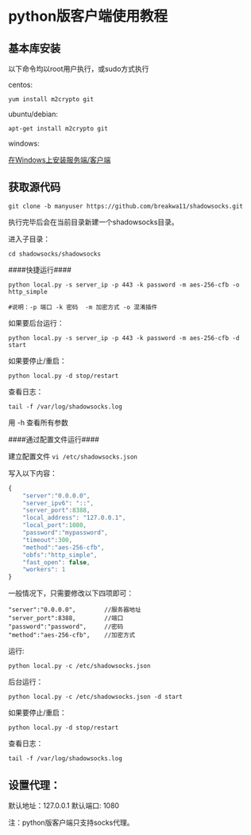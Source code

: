 # python版客户端使用教程 #

基本库安装 
-----
以下命令均以root用户执行，或sudo方式执行

centos: 
    
    yum install m2crypto git

ubuntu/debian:
    
    apt-get install m2crypto git

windows:

[在Windows上安装服务端/客户端]


获取源代码
-----
`git clone -b manyuser https://github.com/breakwa11/shadowsocks.git`

执行完毕后会在当前目录新建一个shadowsocks目录。

进入子目录：

    cd shadowsocks/shadowsocks

####快捷运行####
```
python local.py -s server_ip -p 443 -k password -m aes-256-cfb -o http_simple

#说明：-p 端口 -k 密码  -m 加密方式 -o 混淆插件
```
如果要后台运行：

    python local.py -s server_ip -p 443 -k password -m aes-256-cfb -d start

如果要停止/重启：

    python local.py -d stop/restart

查看日志：
 
    tail -f /var/log/shadowsocks.log

用 -h 查看所有参数


####通过配置文件运行####

建立配置文件 `vi /etc/shadowsocks.json`

写入以下内容：
```javascript
{
    "server":"0.0.0.0",
    "server_ipv6": "::",
    "server_port":8388,
    "local_address": "127.0.0.1",
    "local_port":1080,
    "password":"mypassword",
    "timeout":300,
    "method":"aes-256-cfb",
    "obfs":"http_simple",
    "fast_open": false,
    "workers": 1
}
```


一般情况下，只需要修改以下四项即可：
```
"server":"0.0.0.0",        //服务器地址
"server_port":8388,        //端口
"password":"password",     //密码
"method":"aes-256-cfb",    //加密方式
```

运行:

    python local.py -c /etc/shadowsocks.json

后台运行：

    python local.py -c /etc/shadowsocks.json -d start

如果要停止/重启：

    python local.py -d stop/restart

查看日志：
 
    tail -f /var/log/shadowsocks.log


设置代理：
-------

默认地址：127.0.0.1   默认端口: 1080 

注：python版客户端只支持socks代理。



[在Windows上安装服务端/客户端]:   https://github.com/breakwa11/shadowsocks-rss/wiki/Server-Setup-on-Windows